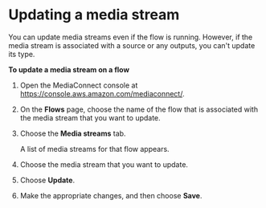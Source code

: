 # Updating a media stream<a name="media-stream-update"></a>

You can update media streams even if the flow is running\. However, if the media stream is associated with a source or any outputs, you can't update its type\.

**To update a media stream on a flow**

1. Open the MediaConnect console at [https://console\.aws\.amazon\.com/mediaconnect/](https://console.aws.amazon.com/mediaconnect/)\.

1. On the **Flows** page, choose the name of the flow that is associated with the media stream that you want to update\.

1. Choose the **Media streams** tab\.

   A list of media streams for that flow appears\.

1. Choose the media stream that you want to update\.

1. Choose **Update**\.

1. Make the appropriate changes, and then choose **Save**\.